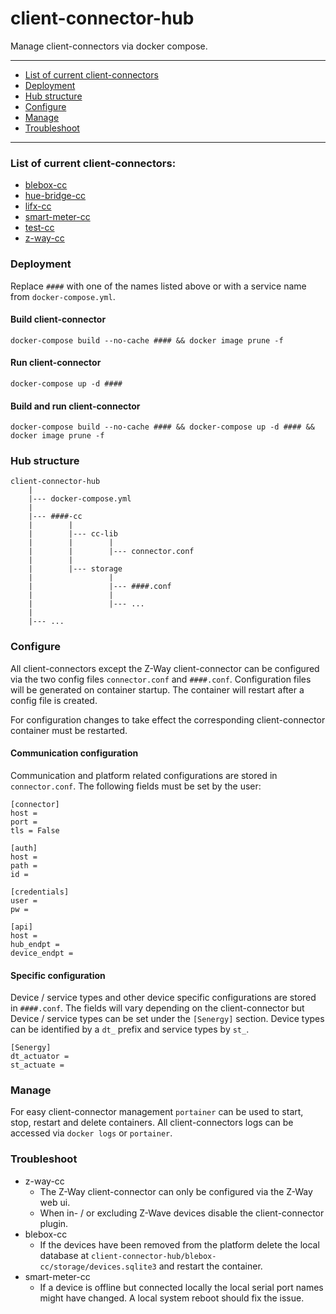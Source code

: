 client-connector-hub
================

Manage client-connectors via docker compose.

----------

+ [List of current client-connectors](#list-of-current-client-connectors)
+ [Deployment](#deployment)
+ [Hub structure](#hub-structure)
+ [Configure](#configure)
+ [Manage](#manage)
+ [Troubleshoot](#troubleshoot)

----------

### List of current client-connectors:

+ [blebox-cc](https://github.com/SENERGY-Platform/blebox-connector/tree/dev)
+ [hue-bridge-cc](https://github.com/SENERGY-Platform/hue-bridge-connector/tree/dev)
+ [lifx-cc](https://github.com/SENERGY-Platform/lifx-connector/tree/dev)
+ [smart-meter-cc](https://github.com/SENERGY-Platform/smart-meter-connector/tree/dev)
+ [test-cc](https://github.com/SENERGY-Platform/test-client-connector)
+ [z-way-cc](https://github.com/SENERGY-Platform/zway-connector)

### Deployment

Replace `####` with one of the names listed above or with a service name from `docker-compose.yml`.

#### Build client-connector

`docker-compose build --no-cache #### && docker image prune -f`

#### Run client-connector

`docker-compose up -d ####`

#### Build and run client-connector

`docker-compose build --no-cache #### && docker-compose up -d #### && docker image prune -f`


### Hub structure

    client-connector-hub
        |
        |--- docker-compose.yml
        |
        |--- ####-cc
        |        |
        |        |--- cc-lib
        |        |        |
        |        |        |--- connector.conf
        |        |
        |        |--- storage
        |                 |
        |                 |--- ####.conf
        |                 |
        |                 |--- ...
        |
        |--- ...


### Configure

All client-connectors except the Z-Way client-connector can be configured via the two config files `connector.conf` and `####.conf`.
Configuration files will be generated on container startup. The container will restart after a config file is created.

For configuration changes to take effect the corresponding client-connector container must be restarted.

#### Communication configuration

Communication and platform related configurations are stored in `connector.conf`. The following fields must be set by the user:

    [connector]
    host =
    port =
    tls = False

    [auth]
    host =
    path =
    id =

    [credentials]
    user =
    pw =

    [api]
    host =
    hub_endpt =
    device_endpt =

#### Specific configuration

Device / service types and other device specific configurations are stored in `####.conf`. The fields will vary depending on the client-connector but Device / service types can be set under the `[Senergy]` section. Device types can be identified by a `dt_` prefix and service types by `st_`.

    [Senergy]
    dt_actuator =
    st_actuate =


### Manage

For easy client-connector management `portainer` can be used to start, stop, restart and delete containers.
All client-connectors logs can be accessed via `docker logs` or `portainer`.


### Troubleshoot

+ z-way-cc
  + The Z-Way client-connector can only be configured via the Z-Way web ui.
  + When in- / or excluding Z-Wave devices disable the client-connector plugin.
+ blebox-cc
  + If the devices have been removed from the platform delete the local database at `client-connector-hub/blebox-cc/storage/devices.sqlite3` and restart the container.
+ smart-meter-cc
  + If a device is offline but connected locally the local serial port names might have changed. A local system reboot should fix the issue.
